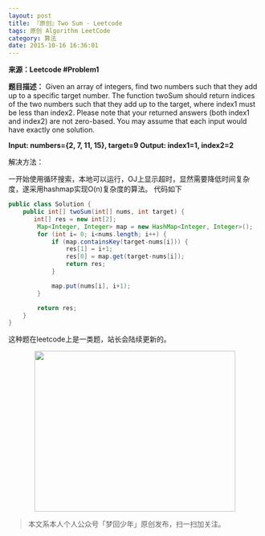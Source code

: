 ```yaml
---
layout: post
title: 『原创』Two Sum - Leetcode
tags: 原创 Algorithm LeetCode
category: 算法
date: 2015-10-16 16:36:01
---
```


**来源：Leetcode #Problem1**

**题目描述：**
Given an array of integers, find two numbers such that they add up to a specific target number.
The function twoSum should return indices of the two numbers such that they add up to the target, where index1 must be less than index2\. Please note that your returned answers (both index1 and index2) are not zero-based.
You may assume that each input would have exactly one solution.

**Input: numbers={2, 7, 11, 15}, target=9
Output: index1=1, index2=2**

解决方法：

一开始使用循环搜索，本地可以运行，OJ上显示超时，显然需要降低时间复杂度，遂采用hashmap实现O(n)复杂度的算法。
代码如下

```java
public class Solution {
    public int[] twoSum(int[] nums, int target) {
       int[] res = new int[2];
		Map<Integer, Integer> map = new HashMap<Integer, Integer>();
		for (int i= 0; i<nums.length; i++) {
			if (map.containsKey(target-nums[i])) {
				res[1] = i+1;
				res[0] = map.get(target-nums[i]);
				return res;
			}

			map.put(nums[i], i+1);
		}

		return res;
    }
}
```

这种题在leetcode上是一类题，站长会陆续更新的。

<div align="center">
<img src="http://rann.cc/assets/img/qrcode-logo.png" width="400" height="320" />
</div>

> 本文系本人个人公众号「梦回少年」原创发布，扫一扫加关注。